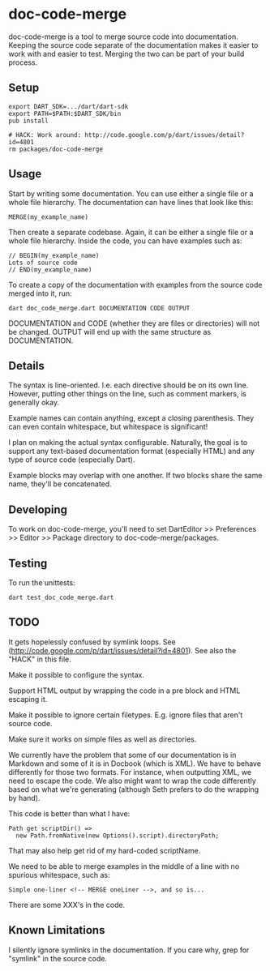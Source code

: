 doc-code-merge
==============

doc-code-merge is a tool to merge source code into documentation. Keeping the
source code separate of the documentation makes it easier to work with and
easier to test. Merging the two can be part of your build process.

Setup
-----

	export DART_SDK=.../dart/dart-sdk
	export PATH=$PATH:$DART_SDK/bin
	pub install

	# HACK: Work around: http://code.google.com/p/dart/issues/detail?id=4801
	rm packages/doc-code-merge

Usage
-----

Start by writing some documentation. You can use either a single file or a
whole file hierarchy. The documentation can have lines that look like this:

	MERGE(my_example_name)

Then create a separate codebase. Again, it can be either a single file or a
whole file hierarchy. Inside the code, you can have examples such as:

	// BEGIN(my_example_name)
	Lots of source code
	// END(my_example_name)

To create a copy of the documentation with examples from the source code
merged into it, run:

	dart doc_code_merge.dart DOCUMENTATION CODE OUTPUT

DOCUMENTATION and CODE (whether they are files or directories) will not be
changed. OUTPUT will end up with the same structure as DOCUMENTATION.

Details
-------

The syntax is line-oriented. I.e. each directive should be on its own line.
However, putting other things on the line, such as comment markers, is
generally okay.

Example names can contain anything, except a closing parenthesis. They can
even contain whitespace, but whitespace is significant!

I plan on making the actual syntax configurable. Naturally, the goal is to
support any text-based documentation format (especially HTML) and any type of
source code (especially Dart).

Example blocks may overlap with one another. If two blocks share the same
name, they'll be concatenated.

Developing
----------

To work on doc-code-merge, you'll need to set DartEditor >> Preferences >>
Editor >> Package directory to doc-code-merge/packages.

Testing
-------

To run the unittests:

	dart test_doc_code_merge.dart

TODO
----

It gets hopelessly confused by symlink loops. See
(http://code.google.com/p/dart/issues/detail?id=4801). See also the "HACK" in
this file.

Make it possible to configure the syntax.

Support HTML output by wrapping the code in a pre block and HTML escaping it.

Make it possible to ignore certain filetypes. E.g. ignore files that aren't
source code.

Make sure it works on simple files as well as directories.

We currently have the problem that some of our documentation is in Markdown
and some of it is in Docbook (which is XML). We have to behave differently for
those two formats. For instance, when outputting XML, we need to escape the
code. We also might want to wrap the code differently based on what we're
generating (although Seth prefers to do the wrapping by hand).

This code is better than what I have:

	Path get scriptDir() =>
      new Path.fromNative(new Options().script).directoryPath;

That may also help get rid of my hard-coded scriptName.

We need to be able to merge examples in the middle of a line with no spurious
whitespace, such as:

	Simple one-liner <!-- MERGE oneLiner -->, and so is...

There are some XXX's in the code.

Known Limitations
-----------------

I silently ignore symlinks in the documentation. If you care why, grep for
"symlink" in the source code.